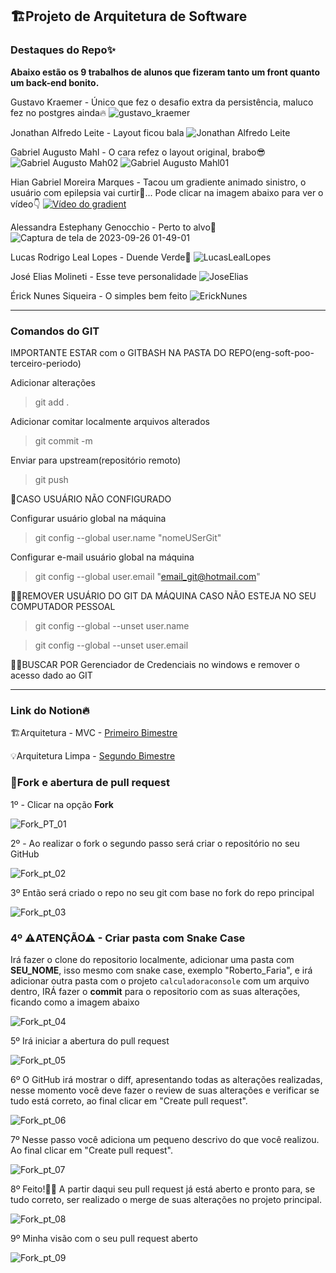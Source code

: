 ## 🏗Projeto de Arquitetura de Software

### Destaques do Repo✨

**Abaixo estão os 9 trabalhos de alunos que fizeram tanto um front quanto um back-end bonito.**

Gustavo Kraemer - Único que fez o desafio extra da persistência, maluco fez no postgres ainda🔥
![gustavo_kraemer](https://github.com/Sandrolaxx/eng-soft-arch-quarto-periodo-turma-c/assets/61207420/2da51ac0-282f-4a10-acb1-7ff35d389825)

Jonathan Alfredo Leite - Layout ficou bala
![Jonathan Alfredo Leite](https://github.com/Sandrolaxx/eng-soft-arch-quarto-periodo-turma-c/assets/61207420/ddde5b6a-4b05-406f-8615-c40683a38034)

Gabriel Augusto Mahl - O cara refez o layout original, brabo😎
![Gabriel Augusto Mah02](https://github.com/Sandrolaxx/eng-soft-arch-quarto-periodo-turma-c/assets/61207420/32654caf-f7c8-49eb-ab8e-92ebb1630702)
![Gabriel Augusto Mahl01](https://github.com/Sandrolaxx/eng-soft-arch-quarto-periodo-turma-c/assets/61207420/85ee85fe-e23f-44be-abde-b4ebde7a6649)

Hian Gabriel Moreira Marques -  Tacou um gradiente animado sinistro, o usuário com epilepsia vai curtir🤣...
Pode clicar na imagem abaixo para ver o vídeo👇
[![Vídeo do gradient](https://github-production-user-asset-6210df.s3.amazonaws.com/61207420/270214589-0dc6dc04-bd5b-4c58-9055-6130f4cf3a59.png)](https://github-production-user-asset-6210df.s3.amazonaws.com/61207420/270204104-510cf61e-5705-4677-9322-8cca86526258.mp4)

Alessandra Estephany Genocchio - Perto to alvo🎯
![Captura de tela de 2023-09-26 01-49-01](https://github.com/Sandrolaxx/eng-soft-arch-quarto-periodo-turma-b/assets/61207420/cc737a1e-9940-4982-a7f4-1b9c29d9d9a4)

Lucas Rodrigo Leal Lopes - Duende Verde🎃
![LucasLealLopes](https://github.com/Sandrolaxx/eng-soft-arch-quarto-periodo-turma-c/assets/61207420/afa216c3-570b-4346-b8a1-3d19786b75d4)

José Elias Molineti - Esse teve personalidade
![JoseElias](https://github.com/Sandrolaxx/eng-soft-arch-quarto-periodo-turma-c/assets/61207420/6e9949a7-d451-4878-adb5-1b98618b104f)

Érick Nunes Siqueira - O simples bem feito
![ErickNunes](https://github.com/Sandrolaxx/eng-soft-arch-quarto-periodo-turma-c/assets/61207420/85a40056-8560-4b39-8a31-3163d5e26aad)

---

### Comandos do GIT

IMPORTANTE ESTAR com o GITBASH NA PASTA DO REPO(eng-soft-poo-terceiro-periodo)

Adicionar alterações
> git add .

Adicionar comitar localmente arquivos alterados
> git commit -m

Enviar para upstream(repositório remoto)
> git push

🚧CASO USUÁRIO NÃO CONFIGURADO

Configurar usuário global na máquina
> git config --global user.name "nomeUSerGit"

Configurar e-mail usuário global na máquina
> git config --global user.email "email_git@hotmail.com"

🚧🚧REMOVER USUÁRIO DO GIT DA MÁQUINA CASO NÃO ESTEJA NO SEU COMPUTADOR PESSOAL

> git config --global --unset user.name

> git config --global --unset user.email

🚧🚧BUSCAR POR Gerenciador de Credenciais no windows e remover o acesso dado ao GIT

---

### Link do Notion🔥

🏗Arquitetura - MVC - [Primeiro Bimestre](https://maze-leaf-ed4.notion.site/Primeiro-Bimestre-013e0180341e4a73b3ba2d1768fca330?pvs=4)

💡Arquitetura Limpa - [Segundo Bimestre](https://maze-leaf-ed4.notion.site/Segundo-Bimestre-5db57c6301db4170aa0f5e5ca0efe79c?pvs=4)

### 🍴Fork e abertura de pull request

1º - Clicar na opção **Fork**

![Fork_PT_01](https://github.com/Sandrolaxx/eng-soft-arch-quarto-periodo-turma-b/assets/61207420/1eccb15a-f3ad-4355-ab16-f1b0fb244cbd)

2º - Ao realizar o fork o segundo passo será criar o repositório no seu GitHub

![Fork_pt_02](https://github.com/Sandrolaxx/eng-soft-arch-quarto-periodo-turma-b/assets/61207420/4e06b579-5aef-4b1d-9281-8622895a561b)

3º Então será criado o repo no seu git com base no fork do repo principal

![Fork_pt_03](https://github.com/Sandrolaxx/eng-soft-arch-quarto-periodo-turma-b/assets/61207420/23b2c306-cacb-4439-aa72-28eb3c8efad3)

### 4º ⚠ATENÇÃO⚠ - Criar pasta com Snake Case 
Irá fazer o clone do repositorio localmente, adicionar uma pasta com **SEU_NOME**, isso mesmo com snake case, exemplo "Roberto_Faria", e irá adicionar outra pasta com o projeto `calculadoraconsole` com um arquivo dentro, IRÁ fazer o **commit** para o repositorio com as suas alterações, ficando como a imagem abaixo

![Fork_pt_04](https://github.com/Sandrolaxx/eng-soft-poo-terceiro-periodo/assets/61207420/3cb2f88e-8474-4458-9bb8-9ca0ddbb4962)

5º Irá iniciar a abertura do pull request

![Fork_pt_05](https://github.com/Sandrolaxx/eng-soft-arch-quarto-periodo-turma-b/assets/61207420/0dc4d467-a7a5-41db-ad5d-26db22e64efd)

6º O GitHub irá mostrar o diff, apresentando todas as alterações realizadas, nesse momento você deve fazer o review de suas alterações e verificar se tudo está correto, ao final clicar em "Create pull request".

![Fork_pt_06](https://github.com/Sandrolaxx/eng-soft-arch-quarto-periodo-turma-b/assets/61207420/e00b9d29-eef3-4b7d-b62e-dcf2ea6fef81)

7º Nesse passo você adiciona um pequeno descrivo do que você realizou. Ao final clicar em "Create pull request".

![Fork_pt_07](https://github.com/Sandrolaxx/eng-soft-arch-quarto-periodo-turma-b/assets/61207420/86dde404-55cc-4174-a863-50c61aa392ea)

8º Feito!🥳🎉 A partir daqui seu pull request já está aberto e pronto para, se tudo correto, ser realizado o merge de suas alterações no projeto principal.

![Fork_pt_08](https://github.com/Sandrolaxx/eng-soft-arch-quarto-periodo-turma-b/assets/61207420/8659495a-125d-4837-9d0a-49f9c5975f8a)

9º Minha visão com o seu pull request aberto

![Fork_pt_09](https://github.com/Sandrolaxx/eng-soft-arch-quarto-periodo-turma-b/assets/61207420/35e64864-2e65-49e2-890d-0c6ac573e008)
